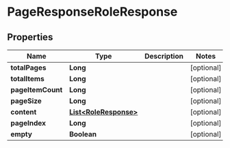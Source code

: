 # PageResponseRoleResponse

## Properties
Name | Type | Description | Notes
------------ | ------------- | ------------- | -------------
**totalPages** | **Long** |  |  [optional]
**totalItems** | **Long** |  |  [optional]
**pageItemCount** | **Long** |  |  [optional]
**pageSize** | **Long** |  |  [optional]
**content** | [**List&lt;RoleResponse&gt;**](RoleResponse.md) |  |  [optional]
**pageIndex** | **Long** |  |  [optional]
**empty** | **Boolean** |  |  [optional]

